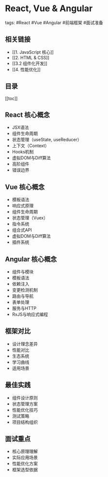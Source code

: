 # React, Vue & Angular
tags: #React #Vue #Angular #前端框架 #面试准备

## 相关链接
- [[1. JavaScript 核心]]
- [[2. HTML & CSS]]
- [[3.2 组件化开发]]
- [[4. 性能优化]]

## 目录
[[toc]]

## React 核心概念
- JSX语法
- 组件生命周期
- 状态管理（useState, useReducer）
- 上下文（Context）
- Hooks机制
- 虚拟DOM与Diff算法
- 高阶组件
- 错误边界

## Vue 核心概念
- 模板语法
- 响应式原理
- 组件生命周期
- 状态管理（Vuex）
- 指令系统
- 组合式API
- 虚拟DOM与Diff算法
- 插件系统

## Angular 核心概念
- 组件与模块
- 模板语法
- 依赖注入
- 变更检测机制
- 路由与导航
- 表单处理
- 服务与HTTP
- RxJS与响应式编程

## 框架对比
- 设计理念差异
- 性能对比
- 生态系统
- 学习曲线
- 适用场景

## 最佳实践
- 组件设计原则
- 状态管理方案
- 性能优化技巧
- 测试策略
- 项目结构组织

## 面试重点
- 核心原理理解
- 实际应用场景
- 性能优化方案
- 框架选型依据
